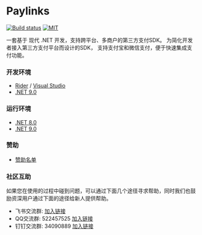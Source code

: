 # Paylinks

[github-action-image]: https://img.shields.io/github/actions/workflow/status/essensoft/paylinks/build.yml?branch=dev&style=flat-square
[github-action-url]: https://github.com/essensoft/paylinks/actions/workflows/build.yml?query=branch%3Adev
[license-image]: https://img.shields.io/badge/License-MIT-blue.svg?style=flat-square

[![Build status][github-action-image]][github-action-url]
[![MIT][license-image]](LICENSE.md)

一套基于 现代 .NET 开发，支持跨平台、多商户的第三方支付SDK。
为简化开发者接入第三方支付平台而设计的SDK，
支持支付宝和微信支付，便于快速集成支付功能。

### 开发环境

* [Rider](https://www.jetbrains.com/rider) / [Visual Studio](https://visualstudio.microsoft.com)
* [.NET 9.0](https://dotnet.microsoft.com/download/dotnet/9.0)

### 运行环境

- [.NET 8.0](https://dotnet.microsoft.com/download/dotnet/8.0)
- [.NET 9.0](https://dotnet.microsoft.com/download/dotnet/9.0)

### 赞助

- [赞助名单](https://paylinks.cn/sponsors)

### 社区互助

如果您在使用的过程中碰到问题，可以通过下面几个途径寻求帮助，同时我们也鼓励资深用户通过下面的途径给新人提供帮助。

- 飞书交流群: [加入链接](https://applink.feishu.cn/client/message/link/open?token=AmaiieikwYAcZrEQ9XnAAAE%3D)
- QQ交流群: 522457525 [加入链接](https://qm.qq.com/q/lOhqmDT0hG)
- 钉钉交流群: 34090889 [加入链接](https://qr.dingtalk.com/action/joingroup?code=v1,k1,1tAeOJxsgOjngwZZD/uEhtWpOiU3B9CQK8Xs1wHdau4=&_dt_no_comment=1&origin=11)
